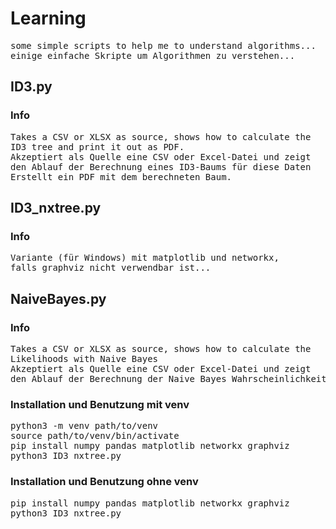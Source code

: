 # Learning #
<pre>
some simple scripts to help me to understand algorithms...
einige einfache Skripte um Algorithmen zu verstehen...
</pre>
## ID3.py ##
### Info ###
<pre>
Takes a CSV or XLSX as source, shows how to calculate the
ID3 tree and print it out as PDF.
Akzeptiert als Quelle eine CSV oder Excel-Datei und zeigt
den Ablauf der Berechnung eines ID3-Baums für diese Daten
Erstellt ein PDF mit dem berechneten Baum.
</pre>
## ID3_nxtree.py ##
### Info ###
<pre>
Variante (für Windows) mit matplotlib und networkx,
falls graphviz nicht verwendbar ist...
</pre>
## NaiveBayes.py ##
### Info ###
<pre>
Takes a CSV or XLSX as source, shows how to calculate the
Likelihoods with Naive Bayes 
Akzeptiert als Quelle eine CSV oder Excel-Datei und zeigt
den Ablauf der Berechnung der Naive Bayes Wahrscheinlichkeit
</pre>
### Installation und Benutzung mit venv ###
<pre>
python3 -m venv path/to/venv
source path/to/venv/bin/activate
pip install numpy pandas matplotlib networkx graphviz
python3 ID3_nxtree.py
</pre>
### Installation und Benutzung ohne venv ###
<pre>
pip install numpy pandas matplotlib networkx graphviz
python3 ID3_nxtree.py
</pre>
